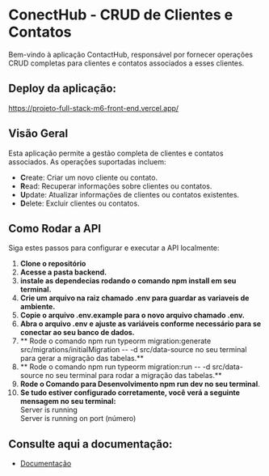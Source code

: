 # ConectHub - CRUD de Clientes e Contatos

Bem-vindo à aplicação ContactHub, responsável por fornecer operações CRUD completas para clientes e contatos associados a esses clientes.

## Deploy da aplicação:
https://projeto-full-stack-m6-front-end.vercel.app/

## Visão Geral

Esta aplicação permite a gestão completa de clientes e contatos associados. As operações suportadas incluem:

- **C**reate: Criar um novo cliente ou contato.
- **R**ead: Recuperar informações sobre clientes ou contatos.
- **U**pdate: Atualizar informações de clientes ou contatos existentes.
- **D**elete: Excluir clientes ou contatos.

## Como Rodar a API

Siga estes passos para configurar e executar a API localmente:

1. **Clone o repositório**
2. **Acesse a pasta backend.**
3. **instale as dependecias rodando o comando npm install em seu terminal.**
4. **Crie um arquivo na raiz chamado .env para guardar as variaveis de ambiente.**
5. **Copie o arquivo .env.example para o novo arquivo chamado .env.**
6. **Abra o arquivo .env e ajuste as variáveis conforme necessário para se conectar ao seu banco de dados.**
7. ** Rode o comando npm run typeorm migration:generate src/migrations/initialMigration -- -d src/data-source no seu terminal para gerar a migração das tabelas.**
8. ** Rode o comando npm run typeorm migration:run -- -d src/data-source no seu terminal para rodar a migração das tabelas.**
9. **Rode o Comando para Desenvolvimento npm run dev no seu terminal**.
10. **Se tudo estiver configurado corretamente, você verá a seguinte mensagem no seu terminal:**<br>
   Server is running<br>
   Server is running on port (número)<br>

## Consulte aqui a documentação:
- [Documentação](https://api-doc-nu.vercel.app/)
